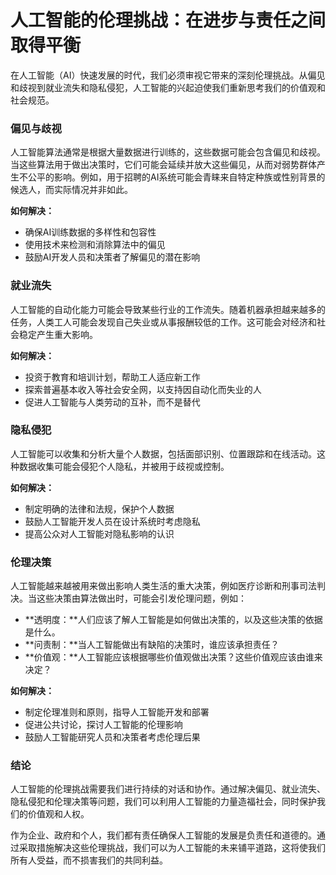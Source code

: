 # 人工智能的伦理挑战：在进步与责任之间取得平衡

在人工智能（AI）快速发展的时代，我们必须审视它带来的深刻伦理挑战。从偏见和歧视到就业流失和隐私侵犯，人工智能的兴起迫使我们重新思考我们的价值观和社会规范。

### 偏见与歧视

人工智能算法通常是根据大量数据进行训练的，这些数据可能会包含偏见和歧视。当这些算法用于做出决策时，它们可能会延续并放大这些偏见，从而对弱势群体产生不公平的影响。例如，用于招聘的AI系统可能会青睐来自特定种族或性别背景的候选人，而实际情况并非如此。

**如何解决：**

* 确保AI训练数据的多样性和包容性
* 使用技术来检测和消除算法中的偏见
* 鼓励AI开发人员和决策者了解偏见的潜在影响

### 就业流失

人工智能的自动化能力可能会导致某些行业的工作流失。随着机器承担越来越多的任务，人类工人可能会发现自己失业或从事报酬较低的工作。这可能会对经济和社会稳定产生重大影响。

**如何解决：**

* 投资于教育和培训计划，帮助工人适应新工作
* 探索普遍基本收入等社会安全网，以支持因自动化而失业的人
* 促进人工智能与人类劳动的互补，而不是替代

### 隐私侵犯

人工智能可以收集和分析大量个人数据，包括面部识别、位置跟踪和在线活动。这种数据收集可能会侵犯个人隐私，并被用于歧视或控制。

**如何解决：**

* 制定明确的法律和法规，保护个人数据
* 鼓励人工智能开发人员在设计系统时考虑隐私
* 提高公众对人工智能对隐私影响的认识

### 伦理决策

人工智能越来越被用来做出影响人类生活的重大决策，例如医疗诊断和刑事司法判决。当这些决策由算法做出时，可能会引发伦理问题，例如：

* **透明度：**人们应该了解人工智能是如何做出决策的，以及这些决策的依据是什么。
* **问责制：**当人工智能做出有缺陷的决策时，谁应该承担责任？
* **价值观：**人工智能应该根据哪些价值观做出决策？这些价值观应该由谁来决定？

**如何解决：**

* 制定伦理准则和原则，指导人工智能开发和部署
* 促进公共讨论，探讨人工智能的伦理影响
* 鼓励人工智能研究人员和决策者考虑伦理后果

### 结论

人工智能的伦理挑战需要我们进行持续的对话和协作。通过解决偏见、就业流失、隐私侵犯和伦理决策等问题，我们可以利用人工智能的力量造福社会，同时保护我们的价值观和人权。

作为企业、政府和个人，我们都有责任确保人工智能的发展是负责任和道德的。通过采取措施解决这些伦理挑战，我们可以为人工智能的未来铺平道路，这将使我们所有人受益，而不损害我们的共同利益。
